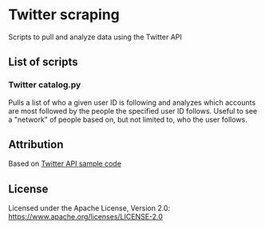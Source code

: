 # Twitter scraping

Scripts to pull and analyze data using the Twitter API

## List of scripts

### Twitter catalog.py

Pulls a list of who a given user ID is following and analyzes which accounts are most followed by the people the specified user ID follows. Useful to see a "network" of people based on, but not limited to, who the user follows.

## Attribution

Based on [Twitter API sample code](https://github.com/twitterdev/Twitter-API-v2-sample-code)

## License

Licensed under the Apache License, Version 2.0: https://www.apache.org/licenses/LICENSE-2.0
